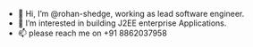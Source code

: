 - 👋 Hi, I’m @rohan-shedge, working as lead software engineer.
- 👀 I’m interested in building J2EE enterprise Applications.
- 📫  please reach me on +91 8862037958

